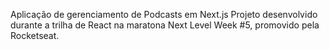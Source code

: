 Aplicação de gerenciamento de Podcasts em Next.js
Projeto desenvolvido durante a trilha de React na maratona Next Level Week #5, promovido pela Rocketseat.